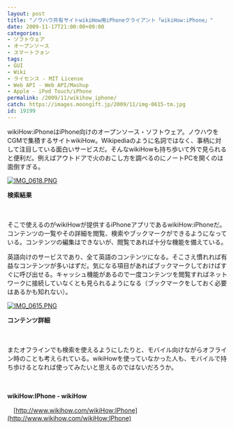 ```yaml
---
layout: post
title: "ノウハウ共有サイトwikiHow用iPhoneクライアント「wikiHow:iPhone」"
date: 2009-11-17T21:00:00+09:00
categories:
- ソフトウェア
- オープンソース
- スマートフォン
tags: 
- GUI
- Wiki
- ライセンス - MIT License
- Web API - Web API/Mashup
- Apple - iPod Touch/iPhone
permalink: /2009/11/wikihow_iphone/
catch: https://images.moongift.jp/2009/11/img-0615-tm.jpg
id: 19199
---
```

wikiHow:iPhoneはiPhone向けのオープンソース・ソフトウェア。ノウハウをCGMで集積するサイトwikiHow。Wikipediaのように名詞ではなく、事柄に対して注目している面白いサービスだ。そんなwikiHowも持ち歩いて外で見られると便利だ。例えばアウトドアで火のおこし方を調べるのにノートPCを開くのは面倒すぎる。

  

[![IMG_0618.PNG](https://images.moongift.jp/2009/11/img-0618-tm.jpg)](https://images.moongift.jp/2009/11/img-0618.png)  
  
**検索結果**

  

　

  

そこで使えるのがwikiHowが提供するiPhoneアプリであるwikiHow:iPhoneだ。コンテンツの一覧やその詳細を閲覧、検索やブックマークができるようになっている。コンテンツの編集はできないが、閲覧であれば十分な機能を備えている。

  
  
<!--more-->

英語向けのサービスであり、全て英語のコンテンツになる。そこさえ慣れれば有益なコンテンツが多いはずだ。気になる項目があればブックマークしておけばすぐに呼び出せる。キャッシュ機能があるので一度コンテンツを閲覧すればネットワークに接続していなくとも見られるようになる（ブックマークをしておく必要はあるかも知れない）。

  

[![IMG_0615.PNG](https://images.moongift.jp/2009/11/img-0615-tm.jpg)](https://images.moongift.jp/2009/11/img-0615.png)  
  
**コンテンツ詳細**

  

　

  

またオフラインでも検索を使えるようにしたりと、モバイル向けながらオフライン時のことも考えられている。wikiHowを使っていなかった人も、モバイルで持ち歩けるとなれば使ってみたいと思えるのではないだろうか。

  

　

  

**wikiHow:IPhone - wikiHow**  
  
　[http://www.wikihow.com/wikiHow:IPhone](http://www.wikihow.com/wikiHow:IPhone)

  
